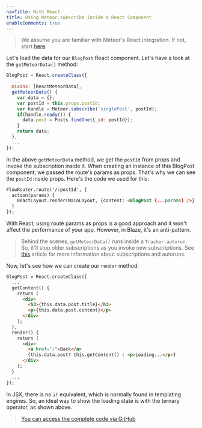 ```yaml
---
navTitle: With React
title: Using Meteor.subscribe Inside a React Component
enableComments: true
---
```


> We assume you are familiar with Meteor's React integration. If not, start [here](http://react-in-meteor.readthedocs.org/en/latest/).

Let's load the data for our `BlogPost` React component. Let's have a look at the `getMeteorData()` method:

~~~js
BlogPost = React.createClass({
  ...
  mixins: [ReactMeteorData],
  getMeteorData() {
    var data = {};
    var postId = this.props.postId;
    var handle = Meteor.subscribe('singlePost', postId);
    if(handle.ready()) {
      data.post = Posts.findOne({_id: postId});
    }
    return data;
  },
  ...
});
~~~

In the above `getMeteorData` method, we get the `postId` from props and invoke the subscription inside it. When creating an instance of this BlogPost component, we passed the route's params as props. That's why we can see the `postId` inside props. Here's the code we used for this:

~~~html
FlowRouter.route('/:postId', {
  action(params) {
    ReactLayout.render(MainLayout, {content: <BlogPost {...params} />});
  }
});
~~~

With React, using route params as props is a good approach and it won't affect the performance of your app. However, in Blaze, it's an anti-pattern.

> Behind the scenes, `getMeteorData()` runs inside a `Tracker.autorun`. So, it'll stop older subscriptions as you invoke new subscriptions. See [this](https://meteorhacks.com/subscriptions-manager-is-here#why-subscriptions-manager) article for more information about subscriptions and autoruns.

Now, let's see how we can create our `render` method:

~~~html
BlogPost = React.createClass({
  ...
  getContent() {
    return (
      <div>
        <h3>{this.data.post.title}</h3>
        <p>{this.data.post.content}</p>
      </div>
    );
  },
  render() {
    return (
      <div>
        <a href="/">Back</a>
        {this.data.post? this.getContent() : <p>Loading...</p>}
      </div>
    );
  }
  ...
});
~~~

In JSX, there is no `if` equivalent, which is normally found in templating engines. So, an ideal way to show the loading state is with the ternary operator, as shown above.

> [You can access the complete code via GitHub](https://github.com/flow-examples/flow-router-guide-example/tree/with-react-subdata)